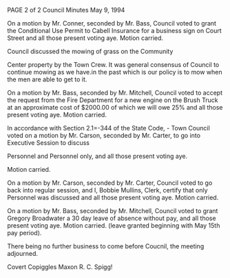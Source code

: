 PAGE 2 of 2
Council Minutes
May 9, 1994

On a motion by Mr. Conner, seconded by Mr. Bass, Council
voted to grant the Conditional Use Permit to Cabell Insurance
for a business sign on Court Street and all those present
voting aye. Motion carried.

Council discussed the mowing of grass on the Community

Center property by the Town Crew. It was general consensus
of Council to continue mowing as we have.in the past which
is our policy is to mow when the men are able to get to it.

On a motion by Mr. Bass, seconded by Mr. Mitchell, Council
voted to accept the request from the Fire Department for a
new engine on the Brush Truck at an approximate cost of
$2000.00 of which we will owe 25% and all those present
voting aye. Motion carried.

In accordance with Section 2.1=-344 of the State Code, -
Town Council voted on a motion by Mr. Carson, seconded by
Mr. Carter, to go into Executive Session to discuss

Personnel and Personnel only, and all those present voting aye.

Motion carried.

On a motion by Mr. Carson, seconded by Mr. Carter, Council
voted to go back into regular session, and I, Bobbie Mullins,
Clerk, certify that only Personnel was discussed and all
those present voting aye. Motion carried.

On a motion by Mr. Bass, seconded by Mr. Mitchell, Council
voted to grant Gregory Broadwater a 30 day leave of absence
without pay, and all those present voting aye. Motion
carried. (leave granted beginning with May 15th pay period).

There being no further business to come before Coucnil,
the meeting adjourned.

Covert Copiggles Maxon
R. C. Spigg!


